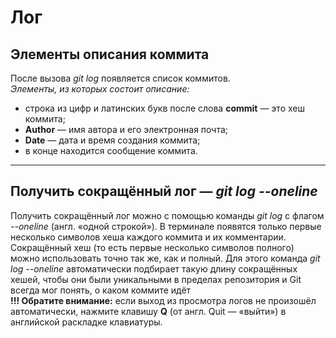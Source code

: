 # Лог  
## Элементы описания коммита  
После вызова *git log* появляется список коммитов.  
*Элементы, из которых состоит описание:*
* строка из цифр и латинских букв после слова **commit** — это хеш коммита;
* **Author** — имя автора и его электронная почта;
* **Date** — дата и время создания коммита;
* в конце находится сообщение коммита.


---
## Получить сокращённый лог — *git log --oneline*   
Получить сокращённый лог можно с помощью команды *git log* с флагом *--oneline* (англ. «одной строкой»). В терминале появятся только первые несколько символов хеша каждого коммита и их комментарии.  
Сокращённый хеш (то есть первые несколько символов полного) можно использовать точно так же, как и полный. Для этого команда *git log --oneline* автоматически подбирает такую длину сокращённых хешей, чтобы они были уникальными в пределах репозитория и Git всегда мог понять, о каком коммите идёт  
**!!! Обратите внимание:** если выход из просмотра логов не произошёл автоматически, нажмите клавишу **Q** (от англ. Quit — «выйти») в английской раскладке клавиатуры.